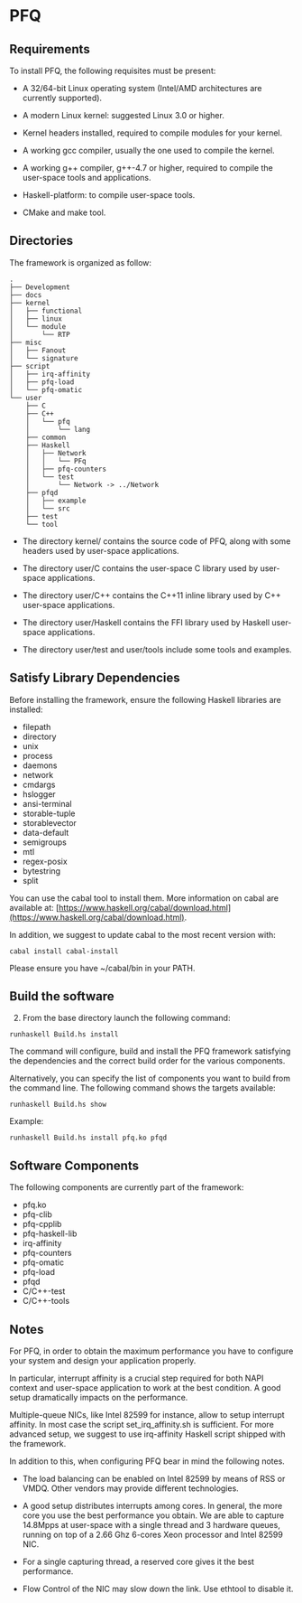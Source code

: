 PFQ
===========================================================================

Requirements
------------


To install PFQ, the following requisites must be present:

* A 32/64-bit Linux operating system (Intel/AMD architectures are currently supported).

* A modern Linux kernel: suggested Linux 3.0 or higher.  

* Kernel headers installed, required to compile modules for your kernel.  

* A working gcc compiler, usually the one used to compile the kernel.  

* A working g++ compiler, g++-4.7 or higher, required to compile the user-space tools and applications.  

* Haskell-platform: to compile user-space tools.

* CMake and make tool.


Directories 
----------- 


The framework is organized as follow: 

    .
    ├── Development
    ├── docs
    ├── kernel
    │   ├── functional
    │   ├── linux
    │   └── module
    │       └── RTP
    ├── misc
    │   ├── Fanout
    │   └── signature
    ├── script
    │   ├── irq-affinity
    │   ├── pfq-load
    │   └── pfq-omatic
    └── user
        ├── C
        ├── C++
        │   └── pfq
        │       └── lang
        ├── common
        ├── Haskell
        │   ├── Network
        │   │   └── PFq
        │   ├── pfq-counters
        │   └── test
        │       └── Network -> ../Network
        ├── pfqd
        │   ├── example
        │   └── src
        ├── test
        └── tool


* The directory kernel/ contains the source code of PFQ, along with some
  headers used by user-space applications.

* The directory user/C contains the user-space C library used by user-space
  applications.

* The directory user/C++ contains the C++11 inline library used by 
  C++ user-space applications.

* The directory user/Haskell contains the FFI library used by Haskell user-space applications.

* The directory user/test and user/tools include some tools and examples.  


Satisfy Library Dependencies
----------------------------

Before installing the framework, ensure the following Haskell libraries are installed:

* filepath
* directory
* unix
* process
* daemons
* network
* cmdargs
* hslogger
* ansi-terminal
* storable-tuple
* storablevector
* data-default
* semigroups
* mtl
* regex-posix
* bytestring
* split

You can use the cabal tool to install them. More information on cabal are available at: [https://www.haskell.org/cabal/download.html](https://www.haskell.org/cabal/download.html).

In addition, we suggest to update cabal to the most recent version with:

`cabal install cabal-install`

Please ensure you have ~/cabal/bin in your PATH.

Build the software
------------------

2. From the base directory launch the following command:

`runhaskell Build.hs install`

The command will configure, build and install the PFQ framework satisfying the dependencies and the correct build order for the various components. 

Alternatively, you can specify the list of components you want to build from the command line. The following command shows the targets available:

`runhaskell Build.hs show`

Example:

`runhaskell Build.hs install pfq.ko pfqd`

Software Components
-------------------

The following components are currently part of the framework:

* pfq.ko
* pfq-clib
* pfq-cpplib
* pfq-haskell-lib
* irq-affinity
* pfq-counters
* pfq-omatic
* pfq-load
* pfqd
* C/C++-test
* C/C++-tools


Notes
-----

For PFQ, in order to obtain the maximum performance you have to configure your system
and design your application properly.

In particular, interrupt affinity is a crucial step required for both NAPI context and 
user-space application to work at the best condition.  A good setup dramatically impacts on the performance.

Multiple-queue NICs, like Intel 82599 for instance, allow to setup interrupt affinity.
In most case the script set_irq_affinity.sh is sufficient. For more advanced setup, we suggest
to use irq-affinity Haskell script shipped with the framework.

In addition to this, when configuring PFQ bear in mind the following notes. 

* The load balancing can be enabled on Intel 82599 by means of RSS or VMDQ. Other vendors may provide different technologies.

* A good setup distributes interrupts among cores. In general, the more core you use the best performance you obtain. 
  We are able to capture 14.8Mpps at user-space with a single thread and 3 hardware queues, running on top of a 2.66 Ghz 6-cores Xeon processor and Intel 82599 NIC.

* For a single capturing thread, a reserved core gives it the best performance. 

* Flow Control of the NIC may slow down the link. Use ethtool to disable it.


